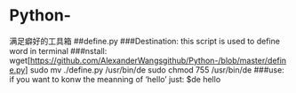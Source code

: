 # Python-
满足癖好的工具箱
##define.py
###Destination:
this script is used to define word in terminal 
###nstall:
wget[https://github.com/AlexanderWangsgithub/Python-/blob/master/define.py]
sudo mv ./define.py /usr/bin/de
sudo chmod 755 /usr/bin/de
###use:
if you want to konw the meanning of ‘hello’ just:
$de hello